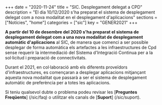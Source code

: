 +++
date        = "2020-11-24"
title       = "SIC. Desplegament delegat a CPD"
description = "El dia 10/12/2020 s'ha preparat el sistema de desplegament delegat com a nova modalitat en el desplegament d'aplicacions"
sections    = ["Notícies", "home"]
categories  = ["sic"]
key         = "GENER2021"
+++

**A partir del 10 de desembre del 2020 s'ha preparat el sistema de desplegament delegat com a una nova modalitat de desplegament automàtic d'aplicacions** al SIC,
de manera que comenci a ser possible desplegar de forma automàtica els artefactes a les infraestructures de Cpd sense requerir la intermediació del Sistema
d'Integració Continua per a la sol·licitud i preparació de connectivitats.

Durant el 2021, en col·laboració amb els diferents proveïdors d'infraestructures, es començaran a desplegar aplicacions mitjançant aquesta nova modalitat que passarà a ser el sistema de desplegament automàtic de preferència per a totes les aplicacions.
<br/>

Si teniu qualsevol dubte o problema podeu revisar les [**Preguntes Freqüents**] (/sic/faq) o utilitzar els canals de [**Suport**] (/sic/suport).